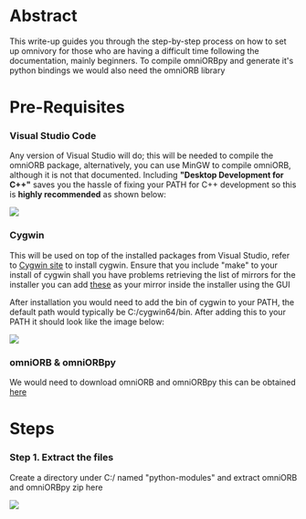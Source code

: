 <h1>Abstract</h1>
<p>
 This write-up guides you through the step-by-step process on how to set up omnivory for those who are having a difficult time following the documentation, mainly beginners. To compile omniORBpy and generate it's
	python bindings we would also need the omniORB library
</p>

<h1>Pre-Requisites</h1>
<h3>Visual Studio Code</h3>
<p>Any version of Visual Studio will do; this will be needed to compile the omniORB package, alternatively, you can use MinGW to compile omniORB, although it is not that documented.
Including <b>"Desktop Development for C++"</b> saves you the hassle of fixing your PATH for C++ development so this is <b>highly recommended</b> as shown below:</p>
<img src="https://github.com/VladTemp27/omniORBpy-windows-installation/assets/85033864/486c80cc-489e-454b-995f-7988b05ef8ef"></img>

<h3>Cygwin</h3>
<p>This will be used on top of the installed packages from Visual Studio, refer to <a href="https://x.cygwin.com/docs/ug/setup.html">Cygwin site</a> to install cygwin. Ensure that you include "make" to your install of cygwin
shall you have problems retrieving the list of mirrors for the installer you can add <a href="https://www.cygwin.com/mirrors.html">these</a> as your mirror inside the installer using the GUI </p>
<p>After installation you would need to add the bin of cygwin to your PATH, the default path would typically be C:/cygwin64/bin. After adding this to your PATH it should look like the image below: </p>

<img src="https://github.com/VladTemp27/omniORBpy-windows-installation/assets/85033864/d20a7858-559d-487d-99cd-806775f9b882"></img>


<h3>omniORB & omniORBpy</h3>
<p>We would need to download omniORB and omniORBpy this can be obtained <a href="https://omniorb.sourceforge.io/">here</a></p>

<h1>Steps</h1>
<h3>Step 1. Extract the files</h3>
<p>Create a directory under C:/ named "python-modules" and extract omniORB and omniORBpy zip here</p>
<img src="https://github.com/VladTemp27/omniORBpy-windows-installation/assets/85033864/7322a679-85ba-42b0-b45b-3d07aa73d6f7"></img>


